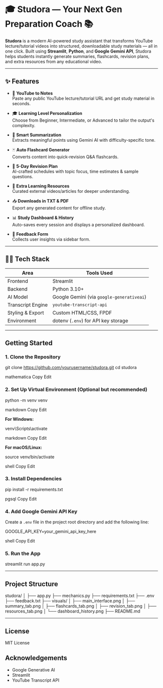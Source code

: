 # 🎓 Studora — Your Next Gen Preparation Coach 📚

**Studora** is a modern AI-powered study assistant that transforms YouTube lecture/tutorial videos into structured, downloadable study materials — all in one click. Built using **Streamlit**, **Python**, and **Google Gemini API**, Studora helps students instantly generate summaries, flashcards, revision plans, and extra resources from any educational video.

---

## ✨ Features

- 🔗 **YouTube to Notes**  
  Paste any public YouTube lecture/tutorial URL and get study material in seconds.

- 🎓 **Learning Level Personalization**  
  Choose from Beginner, Intermediate, or Advanced to tailor the output's complexity.

- 📝 **Smart Summarization**  
  Extracts meaningful points using Gemini AI with difficulty-specific tone.

- 🃏 **Auto Flashcard Generator**  
  Converts content into quick-revision Q&A flashcards.

- 📅 **5-Day Revision Plan**  
  AI-crafted schedules with topic focus, time estimates & sample questions.

- 🔗 **Extra Learning Resources**  
  Curated external videos/articles for deeper understanding.

- 📥 **Downloads in TXT & PDF**  
  Export any generated content for offline study.

- 📊 **Study Dashboard & History**  
  Auto-saves every session and displays a personalized dashboard.

- 💌 **Feedback Form**  
  Collects user insights via sidebar form.

---

## 🧑‍💻 Tech Stack

| Area              | Tools Used                          |
|-------------------|-------------------------------------|
| Frontend          | Streamlit                           |
| Backend           | Python 3.10+                        |
| AI Model          | Google Gemini (via `google-generativeai`) |
| Transcript Engine | `youtube-transcript-api`            |
| Styling & Export  | Custom HTML/CSS, FPDF               |
| Environment       | dotenv (`.env`) for API key storage |

---

## Getting Started

### 1. Clone the Repository

git clone https://github.com/yourusername/studora.git
cd studora

mathematica
Copy
Edit

### 2. Set Up Virtual Environment (Optional but recommended)

python -m venv venv

markdown
Copy
Edit

**For Windows:**

venv\Scripts\activate

markdown
Copy
Edit

**For macOS/Linux:**

source venv/bin/activate

shell
Copy
Edit

### 3. Install Dependencies

pip install -r requirements.txt

pgsql
Copy
Edit

### 4. Add Google Gemini API Key

Create a `.env` file in the project root directory and add the following line:

GOOGLE_API_KEY=your_gemini_api_key_here

shell
Copy
Edit

### 5. Run the App

streamlit run app.py

---

## Project Structure

studora/
│
├── app.py
├── mechanics.py
├── requirements.txt
├── .env
├── feedback.txt
├── visuals/
│ ├── main_interface.png
│ ├── summary_tab.png
│ ├── flashcards_tab.png
│ ├── revision_tab.png
│ ├── resources_tab.png
│ └── dashboard_history.png
├── README.md

---

## License

MIT License

## Acknowledgements

- Google Generative AI
- Streamlit
- YouTube Transcript API
